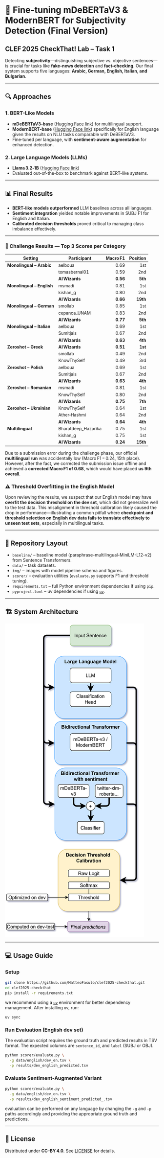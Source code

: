 # 📌 Fine-tuning mDeBERTaV3 & ModernBERT for Subjectivity Detection (Final Version)

## CLEF 2025 CheckThat! Lab – Task 1

Detecting **subjectivity**—distinguishing subjective vs. objective sentences—is crucial for tasks like **fake-news detection** and **fact-checking**. Our final system supports five languages: **Arabic, German, English, Italian, and Bulgarian**.

---

## 🔍 Approaches

### 1. **BERT-Like Models**

* **mDeBERTaV3‑base** ([Hugging Face link](https://huggingface.co/microsoft/mdeberta-v3-base)) for multilingual support.
* **ModernBERT‑base** ([Hugging Face link](https://huggingface.co/answerdotai/ModernBERT-base)) specifically for English language given the results on NLU tasks comparable with DeBERTaV3.
* Fine‑tuned per language, with **sentiment-aware augmentation** for enhanced detection.

### 2. **Large Language Models (LLMs)**

* **Llama 3.2‑1B** ([Hugging Face link](https://huggingface.co/meta-llama/Llama-3.2-1B))
* Evaluated out-of-the-box to benchmark against BERT-like systems.

---

## 📊 Final Results

* **BERT-like models outperformed** LLM baselines across all languages.
* **Sentiment integration** yielded notable improvements in SUBJ F1 for English and Italian.
* **Calibrated decision thresholds** proved critical to managing class imbalance effectively.

---

### 🏅 Challenge Results — Top 3 Scores per Category

| **Setting**                 | **Participant**           | **Macro F1** | **Position** |
|----------------------------|---------------------------|-------------:|-------------:|
| **Monolingual – Arabic**   | aelboua                   | 0.69         | 1st          |
|                            | tomasbernal01             | 0.59         | 2nd          |
|                            | **AI Wizards**           | **0.56**     | **5th**      |
| **Monolingual – English**  | msmadi                    | 0.81         | 1st          |
|                            | kishan_g                  | 0.80         | 2nd          |
|                            | **AI Wizards**           | **0.66**     | **19th**     |
| **Monolingual – German**   | smollab                   | 0.85         | 1st          |
|                            | cepanca_UNAM              | 0.83         | 2nd          |
|                            | **AI Wizards**           | **0.77**     | **5th**      |
| **Monolingual – Italian**  | aelboua                   | 0.69         | 1st          |
|                            | Sumitjais                 | 0.67         | 2nd          |
|                            | **AI Wizards**           | **0.63**     | **4th**      |
| **Zeroshot – Greek**       | **AI Wizards**           | **0.51**     | **1st**      |
|                            | smollab                   | 0.49         | 2nd          |
|                            | KnowThySelf               | 0.49         | 3rd          |
| **Zeroshot – Polish**      | aelboua                   | 0.69         | 1st          |
|                            | Sumitjais                 | 0.67         | 2nd          |
|                            | **AI Wizards**           | **0.63**     | **4th**      |
| **Zeroshot – Romanian**    | msmadi                    | 0.81         | 1st          |
|                            | KnowThySelf               | 0.80         | 2nd          |
|                            | **AI Wizards**           | **0.75**     | **7th**      |
| **Zeroshot – Ukrainian**   | KnowThySelf               | 0.64         | 1st          |
|                            | Ather‑Hashmi              | 0.64         | 2nd          |
|                            | **AI Wizards**           | **0.64**     | **4th**      |
| **Multilingual**           | Bharatdeep_Hazarika       | 0.75         | 1st          |
|                            | kishan_g                  | 0.75         | 1st          |
|                            | **AI Wizards**           | **0.24**     | **15th**     |

Due to a submission error during the challenge phase, our official **multilingual run** was accidentally low (Macro F1 = 0.24, 15th place). However, after the fact, we corrected the submission issue offline and achieved a **corrected Macro F1 of 0.68**, which would have placed **us 9th overall**.

### ⚠️ Threshold Overfitting in the English Model

Upon reviewing the results, we suspect that our English model may have **overfit the decision threshold on the dev set**, which did not generalize well to the test data. This misalignment in threshold calibration likely caused the drop in performance—illustrating a common pitfall where **checkpoint and threshold selection on English dev data fails to translate effectively to unseen test sets**, especially in multilingual tasks.

---

## 📁 Repository Layout

* `baseline/` – baseline model (paraphrase-multilingual-MiniLM-L12-v2) from Sentence Transformers.
* `data/` – task datasets.
* `img/` – images with model pipeline schema and figures.
* `scorer/` – evaluation utilities (`evaluate.py` supports F1 and threshold tuning).
* `requirements.txt` – full Python environment dependencies if using `pip`.
* `pyproject.toml` – uv dependencies if using [`uv`](https://github.com/astral-sh/uv).

---

## 🏗️ System Architecture

![Model Pipeline Schema](img/model_pipeline_schema1.svg)

---

## 💻 Usage Guide

### Setup

```bash
git clone https://github.com/MatteoFasulo/clef2025-checkthat.git
cd clef2025-checkthat
pip install -r requirements.txt
```

we recommend using a [`uv`](https://github.com/astral-sh/uv) environment for better dependency management. After installing `uv`, run:

```bash
uv sync
```

### Run Evaluation (English dev set)

The evaluation script requires the ground truth and predicted results in TSV format. The expected columns are `sentence_id`, and `label` (SUBJ or OBJ).

```bash
python scorer/evaluate.py \
  -g data/english/dev_en.tsv \
  -p results/dev_english_predicted.tsv
```

### Evaluate Sentiment-Augmented Variant

```bash
python scorer/evaluate.py \
  -g data/english/dev_en.tsv \
  -p results/dev_english_sentiment_predicted_.tsv
```

evaluation can be performed on any language by changing the `-g` and `-p` paths accordingly and providing the appropriate ground truth and predictions.

---

## 🔐 License

Distributed under **CC–BY 4.0**. See [LICENSE](LICENSE) for details.
